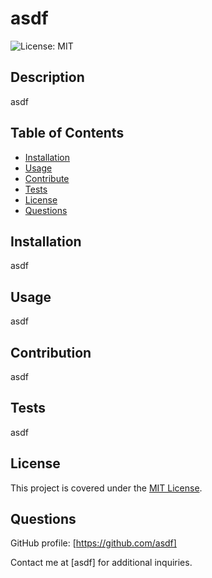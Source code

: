 
# asdf

![License: MIT](https://img.shields.io/badge/License-MIT-yellow.svg)

## Description
  
asdf

## Table of Contents

- [Installation](#installation)
- [Usage](#usage)
- [Contribute](#contribute)
- [Tests](#tests)
- [License](#license)
- [Questions](#questions)

## Installation

asdf

## Usage

asdf

## Contribution

asdf

## Tests

asdf

## License


This project is covered under the [MIT License](https://opensource.org/licenses/MIT).


## Questions

GitHub profile: [https://github.com/asdf]

Contact me at [asdf] for additional inquiries.
